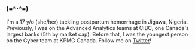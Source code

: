 ### (=^･^=)

I'm a 17 y/o (she/her) tackling postpartum hemorrhage in Jigawa, Nigeria. Previously, I was on the Advanced Analytics teams at CIBC, one Canada's largest banks (5th by market cap). Before that, I was the youngest person on the Cyber team at KPMG Canada. Follow me on [Twitter](https://twitter.com/ShifraKhan)!
